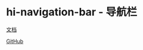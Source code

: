 # hi-navigation-bar - 导航栏

[文档](https://chenshuangxinxi.github.io/hi-uniapp-ui-guide/components/navigation-bar.html)

[GitHub](https://github.com/ChenShuangXinXi/hi-uniapp-ui)

